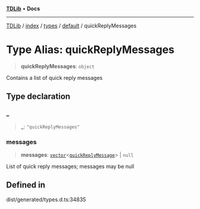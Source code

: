 [**TDLib**](../../../../../../README.md) • **Docs**

***

[TDLib](../../../../../../modules.md) / [index](../../../../../README.md) / [types](../../../README.md) / [default](../README.md) / quickReplyMessages

# Type Alias: quickReplyMessages

> **quickReplyMessages**: `object`

Contains a list of quick reply messages

## Type declaration

### \_

> **\_**: `"quickReplyMessages"`

### messages

> **messages**: [`vector`](vector.md)\<[`quickReplyMessage`](quickReplyMessage.md)\> \| `null`

List of quick reply messages; messages may be null

## Defined in

dist/generated/types.d.ts:34835
